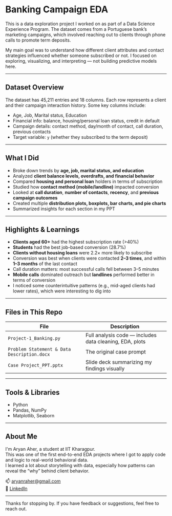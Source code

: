 # Banking Campaign EDA

This is a data exploration project I worked on as part of a Data Science Experience Program. The dataset comes from a Portuguese bank’s marketing campaigns, which involved reaching out to clients through phone calls to promote term deposits.

My main goal was to understand how different client attributes and contact strategies influenced whether someone subscribed or not. I focused on exploring, visualizing, and interpreting — not building predictive models here.

---

## Dataset Overview

The dataset has 45,211 entries and 18 columns. Each row represents a client and their campaign interaction history. Some key columns include:

- Age, Job, Marital status, Education
- Financial info: balance, housing/personal loan status, credit in default
- Campaign details: contact method, day/month of contact, call duration, previous contacts
- Target variable: `y` (whether they subscribed to the term deposit)

---

## What I Did

- Broke down trends by **age, job, marital status, and education**
- Analyzed **client balance levels, overdrafts, and financial behavior**
- Compared **housing and personal loan** holders in terms of subscription
- Studied how **contact method (mobile/landline)** impacted conversion
- Looked at **call duration**, **number of contacts**, **recency**, and **previous campaign outcomes**
- Created multiple **distribution plots, boxplots, bar charts, and pie charts**
- Summarized insights for each section in my PPT

---

## Highlights & Learnings

- **Clients aged 60+** had the highest subscription rate (>40%)
- **Students** had the best job-based conversion (28.7%)
- **Clients without housing loans** were 2.2× more likely to subscribe
- Conversion was best when clients were contacted **2–3 times**, and within **1–3 months** of the last contact
- Call duration matters: most successful calls fell between 3–5 minutes
- **Mobile calls** dominated outreach but **landlines** performed better in terms of conversion
- I noticed some counterintuitive patterns (e.g., mid-aged clients had lower rates), which were interesting to dig into

---

## Files in This Repo

| File | Description |
|------|-------------|
| `Project-1_Banking.py` | Full analysis code — includes data cleaning, EDA, plots |
| `Problem Statement & Data Description.docx` | The original case prompt |
| `Case Project_PPT.pptx` | Slide deck summarizing my findings visually |

---

## Tools & Libraries

- Python
- Pandas, NumPy
- Matplotlib, Seaborn

---

## About Me

I'm Aryan Aher, a student at IIT Kharagpur.  
This was one of the first end-to-end EDA projects where I got to apply code and logic to real-world behavioral data.  
I learned a lot about storytelling with data, especially how patterns can reveal the “why” behind client behavior.

📫 aryanraher@gmail.com  
🔗 [LinkedIn]([https://www.linkedin.com/in/your-profile](https://www.linkedin.com/in/aryanraher/))

---

Thanks for stopping by. If you have feedback or suggestions, feel free to reach out.

